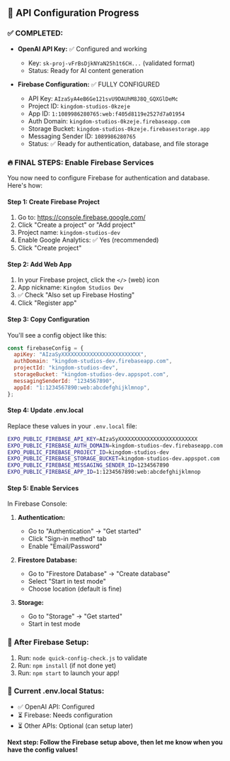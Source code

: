 ## 🎉 API Configuration Progress

### ✅ **COMPLETED:**

- **OpenAI API Key:** ✅ Configured and working

  - Key: `sk-proj-vFrBsDjkNYaN25h1t6CH...` (validated format)
  - Status: Ready for AI content generation

- **Firebase Configuration:** ✅ FULLY CONFIGURED
  - API Key: `AIzaSyA4eB6Ge121svU9DAUhM8J8Q_GQXGlDeMc`
  - Project ID: `kingdom-studios-0kzeje`
  - App ID: `1:1089986280765:web:f405d8119e2527d7a01954`
  - Auth Domain: `kingdom-studios-0kzeje.firebaseapp.com`
  - Storage Bucket: `kingdom-studios-0kzeje.firebasestorage.app`
  - Messaging Sender ID: `1089986280765`
  - Status: ✅ Ready for authentication, database, and file storage

### 🔥 **FINAL STEPS: Enable Firebase Services**

You now need to configure Firebase for authentication and database. Here's how:

#### **Step 1: Create Firebase Project**

1. Go to: https://console.firebase.google.com/
2. Click "Create a project" or "Add project"
3. Project name: `kingdom-studios-dev`
4. Enable Google Analytics: ✅ Yes (recommended)
5. Click "Create project"

#### **Step 2: Add Web App**

1. In your Firebase project, click the `</>` (web) icon
2. App nickname: `Kingdom Studios Dev`
3. ✅ Check "Also set up Firebase Hosting"
4. Click "Register app"

#### **Step 3: Copy Configuration**

You'll see a config object like this:

```javascript
const firebaseConfig = {
  apiKey: "AIzaSyXXXXXXXXXXXXXXXXXXXXXXXXX",
  authDomain: "kingdom-studios-dev.firebaseapp.com",
  projectId: "kingdom-studios-dev",
  storageBucket: "kingdom-studios-dev.appspot.com",
  messagingSenderId: "1234567890",
  appId: "1:1234567890:web:abcdefghijklmnop",
};
```

#### **Step 4: Update .env.local**

Replace these values in your `.env.local` file:

```bash
EXPO_PUBLIC_FIREBASE_API_KEY=AIzaSyXXXXXXXXXXXXXXXXXXXXXXXXX
EXPO_PUBLIC_FIREBASE_AUTH_DOMAIN=kingdom-studios-dev.firebaseapp.com
EXPO_PUBLIC_FIREBASE_PROJECT_ID=kingdom-studios-dev
EXPO_PUBLIC_FIREBASE_STORAGE_BUCKET=kingdom-studios-dev.appspot.com
EXPO_PUBLIC_FIREBASE_MESSAGING_SENDER_ID=1234567890
EXPO_PUBLIC_FIREBASE_APP_ID=1:1234567890:web:abcdefghijklmnop
```

#### **Step 5: Enable Services**

In Firebase Console:

1. **Authentication:**

   - Go to "Authentication" → "Get started"
   - Click "Sign-in method" tab
   - Enable "Email/Password"

2. **Firestore Database:**

   - Go to "Firestore Database" → "Create database"
   - Select "Start in test mode"
   - Choose location (default is fine)

3. **Storage:**
   - Go to "Storage" → "Get started"
   - Start in test mode

### 🚀 **After Firebase Setup:**

1. Run: `node quick-config-check.js` to validate
2. Run: `npm install` (if not done yet)
3. Run: `npm start` to launch your app!

### 📝 **Current .env.local Status:**

- ✅ OpenAI API: Configured
- ⏳ Firebase: Needs configuration
- ⏳ Other APIs: Optional (can setup later)

**Next step: Follow the Firebase setup above, then let me know when you have the config values!**
